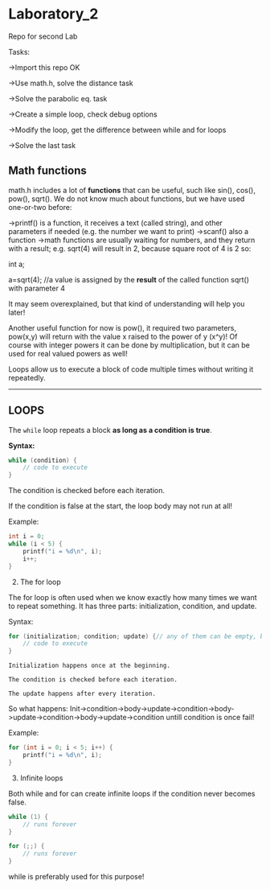 # Laboratory_2
Repo for second Lab

Tasks:

->Import this repo OK

->Use math.h, solve the distance task

->Solve the parabolic eq. task

->Create a simple loop, check debug options

->Modify the loop, get the difference between while and for loops

->Solve the last task



## Math functions
math.h includes a lot of **functions** that can be useful, such like sin(), cos(), pow(), sqrt(). We do not know much about functions, but we have used one-or-two before:

->printf() is a function, it receives a text (called string), and other parameters if needed (e.g. the number we want to print)
->scanf() also a function
->math functions are usually waiting for numbers, and they return with a result; e.g. sqrt(4) will result in 2, because square root of 4 is 2 so:

int a;

a=sqrt(4); //a value is assigned by the **result** of the called function sqrt() with parameter 4

It may seem overexplained, but that kind of understanding will help you later!

Another useful function for now is pow(), it required two parameters, pow(x,y) will return with the value x raised to the power of y (x^y)!
Of course with integer powers it can be done by multiplication, but it can be used for real valued powers as well!



Loops allow us to execute a block of code multiple times without writing it repeatedly.

---

## LOOPS

The `while` loop repeats a block **as long as a condition is true**.

**Syntax:**
```c
while (condition) {
    // code to execute
}
```

The condition is checked before each iteration.

If the condition is false at the start, the loop body may not run at all!

Example:
```c
int i = 0;
while (i < 5) {
    printf("i = %d\n", i);
    i++;
}
```
2. The for loop

The for loop is often used when we know exactly how many times we want to repeat something.
It has three parts: initialization, condition, and update.

Syntax:
```c
for (initialization; condition; update) {// any of them can be empty, but semicolon; is needed!
    // code to execute
}
```
    Initialization happens once at the beginning.

    The condition is checked before each iteration.

    The update happens after every iteration.

So what happens: Init->condition->body->update->condition->body->update->condition->body->update->condition untill condition is once fail!

Example:
```c
for (int i = 0; i < 5; i++) {
    printf("i = %d\n", i);
}

```

3. Infinite loops

Both while and for can create infinite loops if the condition never becomes false.
```c
while (1) {
    // runs forever
}

for (;;) {
    // runs forever
}

```
while is preferably used for this purpose!


